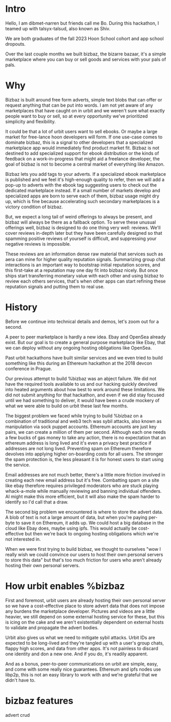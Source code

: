 
# Intro

Hello, I am dibmet-narren but friends call me Bo. During this hackathon, I teamed up with talsyx-talsud, also known as Shiv.

We are both graduates of the fall 2023 Hoon School cohort and app school dropouts.

Over the last couple months we built bizbaz, the bizarre bazaar, it's a simple marketplace where you can buy or sell goods and services with your pals of pals.

# Why

Bizbaz is built around free form adverts, simple text blobs that can offer or request anything that can be put into words. I am not yet aware of any marketplaces that have caught on in urbit and we weren't sure what exactly people want to buy or sell, so at every opportunity we've prioritized simplicity and flexibility.

It could be that a lot of urbit users want to sell ebooks. Or maybe a large market for free-lance hoon developers will form. If one use-case comes to dominate bizbaz, this is a signal to other developers that a specialized marketplace app would immediately find product market fit. Bizbaz is not destined to add specialized support for ebook distribution or the kinds of feedback on a work-in-progress that might aid a freelance developer, the goal of bizbaz is not to become a central market of everything like Amazon.

Bizbaz lets you add tags to your adverts. If a specialized ebook marketplace is published and we feel it's high-enough quality to refer, then we will add a pop-up to adverts with the ebook tag suggesting users to check out the dedicated marketplace instead. If a small number of markets develop and specialized apps are born to serve each of them, bizbaz usage might dry up, which is fine because accelerating such secondary marketplaces is a victory condition of bizbaz.

But, we expect a long tail of weird offerings to always be present, and bizbaz will always be there as a fallback option. To serve these unusual offerings well, bizbaz is designed to do one thing very well: reviews. We'll cover reviews in-depth later but they have been carefully designed so that spamming positive reviews of yourself is difficult, and suppressing your negative reviews is impossible.

These reviews are an information dense raw material that services such as aera can mine for higher quality reputation signals. Summarizing group chat interactions is an important way to bootstrap initial reputation scores, and this first-take at a reputation may one day fit into bizbaz nicely. But once ships start transferring monetary value with each other and using bizbaz to review each others services, that's when other apps can start refining these reputation signals and putting them to real use.

# History

Before we continue into technical details and demos, let's zoom out for a second.

A peer to peer marketplace is hardly a new idea. Ebay and OpenSea already exist. But our goal is to create a general purpose marketplace like Ebay, that we can deploy without any ongoing hosting obligations like OpenSea.

Past urbit hackathons have built similar services and we even tried to build something like this during an Ethereum hackathon at the 2018 devcon conference in Prague.

Our previous attempt to build %bizbaz was an abject failure. We did not have the required tools available to us and our hacking quickly devolved into heated arguments about how best to work around these limitations. We did not submit anything for that hackathon, and even if we did stay focused until we had something to deliver, it would have been a crude mockery of what we were able to build on urbit these last few months.

The biggest problem we faced while trying to build %bizbaz on a combination of traditional and web3 tech was sybil attacks, also known as manipulation via sock puppet accounts. Ethereum accounts are just key pairs, we can create a million of them per second. Although each one needs a few bucks of gas money to take any action, there is no expectation that an ethereum address is long lived and it's even a privacy best practice if addresses are not long lived. Preventing spam on Ethereum therefore devolves into applying higher on-boarding costs for all users. The stronger the spam protection is, the less pleasant it is for honest users to start using the service.

Email addresses are not much better, there's a little more friction involved in creating each new email address but it's free. Combatting spam on a site like ebay therefore requires privileged moderators who are stuck playing whack-a-mole while manually reviewing and banning individual offenders. AI might make this more efficient, but it will also make the spam harder to identify so I'd call that a draw.

The second big problem we encountered is where to store the advert data. A blob of text is not a large amount of data, but when you're paying per-byte to save it on Ethereum, it adds up. We could host a big database in the cloud like Ebay does, maybe using ipfs. This would actually be cost-effective but then we're back to ongoing hosting obligations which we're not interested in.

When we were first trying to build bizbaz, we thought to ourselves "wow I really wish we could convince our users to host their own personal servers to store this data" but that's too much friction for users who aren't already hosting their own personal servers.

# How urbit enables %bizbaz

First and foremost, urbit users are already hosting their own personal server so we have a cost-effective place to store advert data that does not impose any burdens the marketplace developer. Pictures and videos are a little heavier, we still depend on some external hosting service for these, but this is icing on the cake and we aren't existentially dependent on external hosts to validate and propagate the advert bodies.

Urbit also gives us what we need to mitigate sybil attacks. Urbit IDs are expected to be long-lived and they're tangled up with a user's group chats, flappy high scores, and data from other apps. It's not painless to discard one identity and don a new one. And if you do, it's readily apparent.

And as a bonus, peer-to-peer communications on urbit are simple, easy, and come with some really nice guarantees. Ethereum and ipfs nodes use libp2p, this is not an easy library to work with and we're grateful that we didn't have to.

# bizbaz features

advert crud
